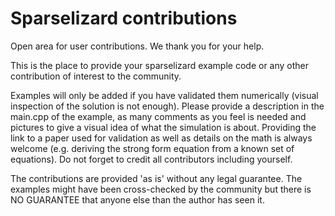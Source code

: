 # Sparselizard contributions
Open area for user contributions. We thank you for your help.

This is the place to provide your sparselizard example code or any other contribution of interest to the community.

Examples will only be added if you have validated them numerically (visual inspection of the solution is not enough).
Please provide a description in the main.cpp of the example, as many comments as you feel is needed and pictures to
give a visual idea of what the simulation is about. Providing the link to a paper used for validation as well as 
details on the math is always welcome (e.g. deriving the strong form equation from a known set of equations).
Do not forget to credit all contributors including yourself.

The contributions are provided 'as is' without any legal guarantee. The examples might have been cross-checked by
the community but there is NO GUARANTEE that anyone else than the author has seen it.
